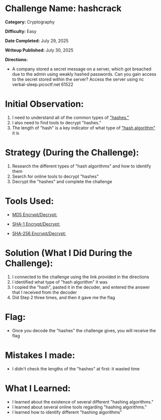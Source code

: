 # Challenge Name: hashcrack

**Category:** Cryptography

**Difficulty:** Easy

**Date Completed:**  July 29, 2025

**Writeup Published:** July 30, 2025

**Directions:** 

- A company stored a secret message on a server, which got breached due to the admin using weakly hashed passwords. Can you gain access to the secret stored within the server?
Access the server using nc verbal-sleep.picoctf.net 61522

 # Initial Observation: 
1. I need to understand all of the common types of ["hashes."](https://primer.picoctf.org/#_hashing)
2. I also need to find tools to decrypt "hashes."
3. The length of "hash" is a key indicator of what type of ["hash algorithm"](https://www.okta.com/identity-101/hashing-algorithms/) it is

 # Strategy (During the Challenge):
1. Research the different types of "hash algorithms" and how to identify them
2. Search for online tools to decrypt "hashes"
3. Decrypt the "hashes" and complete the challenge

 # Tools Used:

- [MD5 Encrypt/Decrypt:](https://10015.io/tools/md5-encrypt-decrypt)

- [SHA-1 Encrypt/Decrypt:](https://md5hashing.net/hash/sha1/b7a875fc1ea228b9061041b7cec4bd3c52ab3ce3)

- [SHA-256 Encrypt/Decrypt:](https://10015.io/tools/sha256-encrypt-decrypt#google_vignette)

# Solution (What I Did During the Challenge): 
1. I connected to the challenge using the link provided in the directions
2. I identified what type of "hash algorithm" it was
3. I copied the "hash", pasted it in the decoder, and entered the answer that I received from the decoder
4. Did Step 2 three times, and then it gave me the flag


# Flag: 

- Once you decode the "hashes" the challenge gives, you will receive the flag

# Mistakes I made:

- I didn't check the lengths of the "hashes" at first: it wasted time

# What I Learned:
- I learned about the existence of several different "hashing algorithms."
- I learned about several online tools regarding "hashing algorithms." 
- I learned how to identify different "hashing algorithms" 

